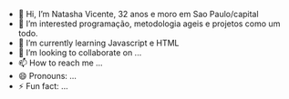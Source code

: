 - 👋 Hi, I’m Natasha Vicente, 32 anos e moro em Sao Paulo/capital 
- 👀 I’m interested programação, metodologia ageis e projetos como um todo.
- 🌱 I’m currently learning Javascript e HTML
- 💞️ I’m looking to collaborate on ...
- 📫 How to reach me ...
- 😄 Pronouns: ...
- ⚡ Fun fact: ...

<!---
Nahzinhaa/Nahzinhaa is a ✨ special ✨ repository because its `README.md` (this file) appears on your GitHub profile.
You can click the Preview link to take a look at your changes.
--->

